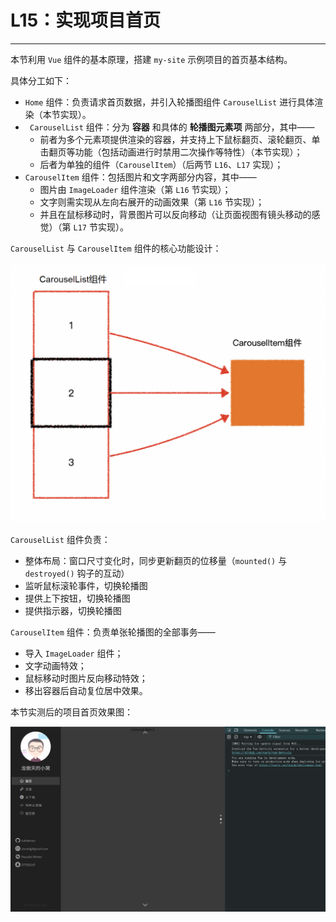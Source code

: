 # L15：实现项目首页

---

本节利用 `Vue` 组件的基本原理，搭建 `my-site` 示例项目的首页基本结构。

具体分工如下：

- `Home` 组件：负责请求首页数据，并引入轮播图组件 `CarouselList` 进行具体渲染（本节实现）。
- ` CarouselList` 组件：分为 **容器** 和具体的 **轮播图元素项** 两部分，其中——
  - 前者为多个元素项提供渲染的容器，并支持上下鼠标翻页、滚轮翻页、单击翻页等功能（包括动画进行时禁用二次操作等特性）（本节实现）；
  - 后者为单独的组件（`CarouselItem`）（后两节 `L16`、`L17` 实现）；
- `CarouselItem` 组件：包括图片和文字两部分内容，其中——
  - 图片由 `ImageLoader` 组件渲染（第 `L16` 节实现）；
  - 文字则需实现从左向右展开的动画效果（第 `L16` 节实现）；
  - 并且在鼠标移动时，背景图片可以反向移动（让页面视图有镜头移动的感觉）（第 `L17` 节实现）。

`CarouselList` 与 `CarouselItem` 组件的核心功能设计：

<img src="../assets/15.1.png" alt="image-20201206153157145" style="zoom:60%;" />

`CarouselList` 组件负责：

- 整体布局：窗口尺寸变化时，同步更新翻页的位移量（`mounted()` 与 `destroyed()` 钩子的互动）
- 监听鼠标滚轮事件，切换轮播图
- 提供上下按钮，切换轮播图
- 提供指示器，切换轮播图

`CarouselItem` 组件：负责单张轮播图的全部事务——

- 导入 `ImageLoader` 组件；
- 文字动画特效；
- 鼠标移动时图片反向移动特效；
- 移出容器后自动复位居中效果。



本节实测后的项目首页效果图：

![](../assets/15.2.png)
